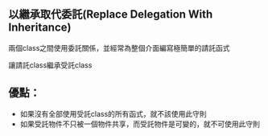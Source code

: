 ## 以繼承取代委託(Replace Delegation With Inheritance)

兩個class之間使用委託關係，並經常為整個介面編寫極簡單的請託函式

讓請託class繼承受託class

## 優點：
* 如果沒有全部使用受託class的所有函式，就不該使用此守則
* 如果受託物件不只被一個物件共享，而受託物件是可變的，就不可使用此守則




